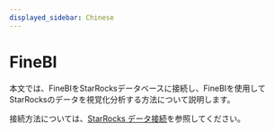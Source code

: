 ```yaml
---
displayed_sidebar: Chinese
---
```



# FineBI

本文では、FineBIをStarRocksデータベースに接続し、FineBIを使用してStarRocksのデータを視覚化分析する方法について説明します。

接続方法については、[StarRocks データ接続](https://help.fanruan.com/finebi/doc-view-2038.html)を参照してください。
